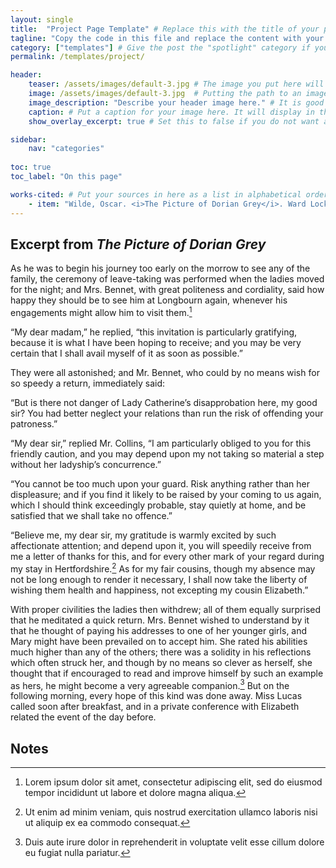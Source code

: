 ```yaml
---
layout: single
title:  "Project Page Template" # Replace this with the title of your project.
tagline: "Copy the code in this file and replace the content with your own." # Add your own tagline or leave this line empty.
category: ["templates"] # Give the post the "spotlight" category if you want it to appear in a large box on the homepage, or give it a category that matches one in _data/content.yml .
permalink: /templates/project/

header:
    teaser: /assets/images/default-3.jpg # The image you put here will appear as a teaser on the site's homepage.
    image: /assets/images/default-3.jpg  # Putting the path to an image here will add a header image.
    image_description: "Describe your header image here." # It is good practice to include an image desription as alt text.
    caption: # Put a caption for your image here. It will display in the bottom right corner of the image. This is a good place to give credit to the photographer or source.
    show_overlay_excerpt: true # Set this to false if you do not want a tagline or excerpt to appear in your page header.

sidebar:
    nav: "categories"
    
toc: true
toc_label: "On this page"

works-cited: # Put your sources in here as a list in alphabetical order, each item should be in quotations, add italics using html tags <i></i>
    - item: "Wilde, Oscar. <i>The Picture of Dorian Grey</i>. Ward Lock & Co., 1891, https://en.wikisource.org/wiki/The_Picture_of_Dorian_Gray_(1891)."
---
```


## Excerpt from *The Picture of Dorian Grey*

As he was to begin his journey too early on the morrow to see any of the family, the ceremony of leave-taking was performed when the ladies moved for the night; and Mrs. Bennet, with great politeness and cordiality, said how happy they should be to see him at Longbourn again, whenever his engagements might allow him to visit them.[^1]

“My dear madam,” he replied, “this invitation is particularly gratifying, because it is what I have been hoping to receive; and you may be very certain that I shall avail myself of it as soon as possible.”

They were all astonished; and Mr. Bennet, who could by no means wish for so speedy a return, immediately said:

“But is there not danger of Lady Catherine’s disapprobation here, my good sir? You had better neglect your relations than run the risk of offending your patroness.”

“My dear sir,” replied Mr. Collins, “I am particularly obliged to you for this friendly caution, and you may depend upon my not taking so material a step without her ladyship’s concurrence.”

“You cannot be too much upon your guard. Risk anything rather than her displeasure; and if you find it likely to be raised by your coming to us again, which I should think exceedingly probable, stay quietly at home, and be satisfied that we shall take no offence.”

“Believe me, my dear sir, my gratitude is warmly excited by such affectionate attention; and depend upon it, you will speedily receive from me a letter of thanks for this, and for every other mark of your regard during my stay in Hertfordshire.[^2] As for my fair cousins, though my absence may not be long enough to render it necessary, I shall now take the liberty of wishing them health and happiness, not excepting my cousin Elizabeth.”

With proper civilities the ladies then withdrew; all of them equally surprised that he meditated a quick return. Mrs. Bennet wished to understand by it that he thought of paying his addresses to one of her younger girls, and Mary might have been prevailed on to accept him. She rated his abilities much higher than any of the others; there was a solidity in his reflections which often struck her, and though by no means so clever as herself, she thought that if encouraged to read and improve himself by such an example as hers, he might become a very agreeable companion.[^3] But on the following morning, every hope of this kind was done away. Miss Lucas called soon after breakfast, and in a private conference with Elizabeth related the event of the day before.

## Notes

[^1]: Lorem ipsum dolor sit amet, consectetur adipiscing elit, sed do eiusmod tempor incididunt ut labore et dolore magna aliqua.
[^2]: Ut enim ad minim veniam, quis nostrud exercitation ullamco laboris nisi ut aliquip ex ea commodo consequat. 
[^3]: Duis aute irure dolor in reprehenderit in voluptate velit esse cillum dolore eu fugiat nulla pariatur.